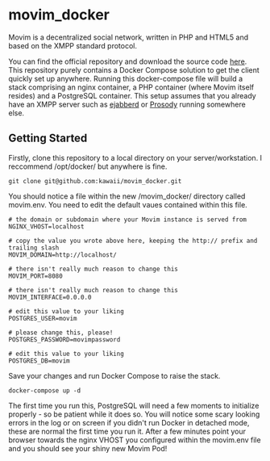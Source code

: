 # movim_docker

Movim is a decentralized social network, written in PHP and HTML5 and based on the XMPP standard protocol.

You can find the official repository and download the source code [here](https://github.com/movim/movim). This repository purely contains a Docker Compose solution to get the client quickly set up anywhere. Running this docker-compose file will build a stack comprising an nginx container, a PHP container (where Movim itself resides) and a PostgreSQL container. This setup assumes that you already have an XMPP server such as [ejabberd](https://www.ejabberd.im/) or [Prosody](https://www.prosody.im/) running somewhere else.

## Getting Started

Firstly, clone this repository to a local directory on your server/workstation. I reccommend /opt/docker/ but anywhere is fine.
```
git clone git@github.com:kawaii/movim_docker.git
```
You should notice a file within the new /movim_docker/ directory called movim.env. You need to edit the default vaues contained within this file.
```
# the domain or subdomain where your Movim instance is served from
NGINX_VHOST=localhost

# copy the value you wrote above here, keeping the http:// prefix and trailing slash
MOVIM_DOMAIN=http://localhost/

# there isn't really much reason to change this
MOVIM_PORT=8080

# there isn't really much reason to change this
MOVIM_INTERFACE=0.0.0.0

# edit this value to your liking
POSTGRES_USER=movim

# please change this, please!
POSTGRES_PASSWORD=movimpassword

# edit this value to your liking
POSTGRES_DB=movim
```
Save your changes and run Docker Compose to raise the stack.
```
docker-compose up -d
```
The first time you run this, PostgreSQL will need a few moments to initialize properly - so be patient while it does so. You will notice some scary looking errors in the log or on screen if you didn't run Docker in detached mode, these are normal the first time you run it. After a few minutes point your browser towards the nginx VHOST you configured within the movim.env file and you should see your shiny new Movim Pod!

